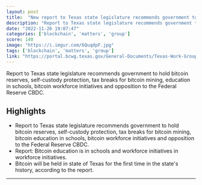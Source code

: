 ```yaml
---
layout: post
title:  "New report to Texas state legislature recommends government to hold bitcoin reserves, self-custody protection, tax breaks for bitcoin mining, bitcoin education in schools, bitcoin workforce initiatives and opposition to a Federal Reserve CBDC"
description: "Report to Texas state legislature recommends government to hold bitcoin reserves, self-custody protection, tax breaks for bitcoin mining, education in schools, bitcoin workforce initiatives and opposition to the Federal Reserve CBDC."
date: "2022-11-26 19:07:47"
categories: ['blockchain', 'matters', 'group']
score: 140
image: "https://i.imgur.com/6QuqdpF.jpg"
tags: ['blockchain', 'matters', 'group']
link: "https://portal.bcwg.texas.gov/General-Documents/Texas-Work-Group-on-Blockchain-Matters-Report/wbtp-2m5k"
---
```


Report to Texas state legislature recommends government to hold bitcoin reserves, self-custody protection, tax breaks for bitcoin mining, education in schools, bitcoin workforce initiatives and opposition to the Federal Reserve CBDC.

## Highlights

- Report to Texas state legislature recommends government to hold bitcoin reserves, self-custody protection, tax breaks for bitcoin mining, bitcoin education in schools, bitcoin workforce initiatives and opposition to the Federal Reserve CBDC.
- Report: Bitcoin education is in schools and workforce initiatives in workforce initiatives.
- Bitcoin will be held in state of Texas for the first time in the state's history, according to the report.

---
